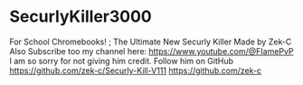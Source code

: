 # SecurlyKiller3000
For School Chromebooks! ; The Ultimate New  Securly Killer Made by Zek-C
Also Subscribe too my channel here: https://www.youtube.com/@FIamePvP
I am so sorry for not giving him credit. Follow him on GitHub https://github.com/zek-c/Securly-Kill-V111
https://github.com/zek-c
